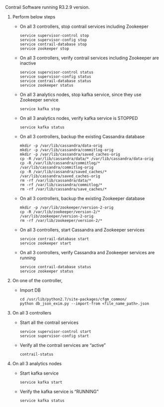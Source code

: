 Contrail Software running R3.2.9 version.

1. Perform below steps 

    -   On all 3 controllers, stop contrail services including Zookeeper

        ```
        service supervisor-control stop
        service supervisor-config stop
        service contrail-database stop
        service zookeeper stop
        ```
    -   On all 3 controllers, verify contrail services including Zookeeper are inactive
        ```
        service supervisor-control status
        service supervisor-config status
        service contrail-database status
        service zookeeper status
        ```

    -   On all 3 analytics nodes, stop kafka service, since they use Zookeeper service 
        ```
        service kafka stop
        ```
    -   On all 3 analytics nodes, verify kafka service is STOPPED 
        ```
        service kafka status
        ```

    -   On all 3 controllers, backup the existing Cassandra database
        ```
        mkdir -p /var/lib/cassandra/data-orig
        mkdir -p /var/lib/cassandra/commitlog-orig
        mkdir -p /var/lib/cassandra/saved_caches-orig
        cp -R /var/lib/cassandra/data/* /var/lib/cassandra/data-orig
        cp -R /var/lib/cassandra/commitlog/* /var/lib/cassandra/commitlog-orig
        cp -R /var/lib/cassandra/saved_caches/* /var/lib/cassandra/saved_caches-orig
        rm -rf /var/lib/cassandra/data/*
        rm -rf /var/lib/cassandra/commitlog/*
        rm -rf /var/lib/cassandra/save_caches/*       
        ```
    -   On all 3 controllers, backup the existing Zookeeper database
        ```
        mkdir -p /var/lib/zookeeper/version-2-orig
        cp -R /var/lib/zookeeper/version-2/* /var/lib/zookeeper/version-2-orig
        rm -rf /var/lib/zookeeper/version-2/*
        ```
    -   On all 3 controllers, start Cassandra and Zookeeper services
        ```
        service contrail-database start
        service zookeeper start
        ```
    -   On all 3 controllers, verify Cassandra and Zookeeper services are running
        ```
        service contrail-database status
        service zookeeper status
        ```
2. On one of the controller, 

    -   Import DB
        ```
        cd /usr/lib/python2.7/site-packages/cfgm_common/
        python db_json_exim.py --import-from <file_name_path>.json
        ```
3. On all 3 controllers

    -   Start all the contrail services
        ```
        service supervisor-control start
        service supervisor-config start
        ```
    -   Verify all the contrail services are “active”
        ```
        contrail-status
        ```
4. On all 3 analytics nodes

    -   Start kafka service
        ```
        service kafka start
        ```
    -   Verify the kafka service is “RUNNING”
        ```
        service kafka status
        ```
